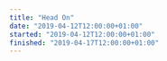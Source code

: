 ```yaml
---
title: "Head On"
date: "2019-04-12T12:00:00+01:00"
started: "2019-04-12T12:00:00+01:00"
finished: "2019-04-17T12:00:00+01:00"
---
```

